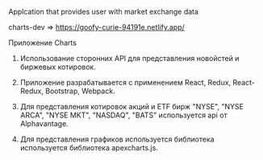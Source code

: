 Applcation that provides user with market exchange data


charts-dev => https://goofy-curie-94191e.netlify.app/

Приложение Charts

1. Использование сторонних API для представления новойстей и биржевых котировок.

2. Приложение разрабатывается с применением React, Redux, React-Redux, Bootstrap, Webpack.

3. Для представления котировок акций и ETF бирж "NYSE", "NYSE ARCA", "NYSE MKT", "NASDAQ", "BATS" используется api от Alphavantage.

4. Для представления графиков используется библиотека используется библиотека apexcharts.js.
